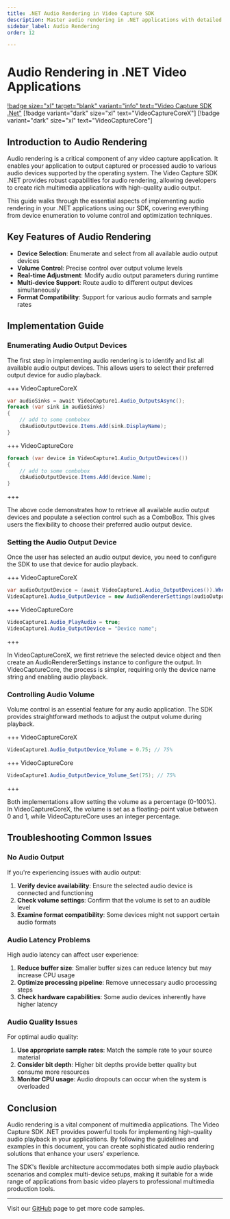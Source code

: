 ```yaml
---
title: .NET Audio Rendering in Video Capture SDK
description: Master audio rendering in .NET applications with detailed tutorials on device selection, volume control, and performance optimization. Learn best practices for implementing high-quality audio output in your video applications.
sidebar_label: Audio Rendering
order: 12

---
```


# Audio Rendering in .NET Video Applications

[!badge size="xl" target="blank" variant="info" text="Video Capture SDK .Net"](https://www.visioforge.com/video-capture-sdk-net) [!badge variant="dark" size="xl" text="VideoCaptureCoreX"] [!badge variant="dark" size="xl" text="VideoCaptureCore"]

## Introduction to Audio Rendering

Audio rendering is a critical component of any video capture application. It enables your application to output captured or processed audio to various audio devices supported by the operating system. The Video Capture SDK .NET provides robust capabilities for audio rendering, allowing developers to create rich multimedia applications with high-quality audio output.

This guide walks through the essential aspects of implementing audio rendering in your .NET applications using our SDK, covering everything from device enumeration to volume control and optimization techniques.

## Key Features of Audio Rendering

- **Device Selection**: Enumerate and select from all available audio output devices
- **Volume Control**: Precise control over output volume levels
- **Real-time Adjustment**: Modify audio output parameters during runtime
- **Multi-device Support**: Route audio to different output devices simultaneously
- **Format Compatibility**: Support for various audio formats and sample rates

## Implementation Guide

### Enumerating Audio Output Devices

The first step in implementing audio rendering is to identify and list all available audio output devices. This allows users to select their preferred output device for audio playback.

+++ VideoCaptureCoreX

```csharp
var audioSinks = await VideoCapture1.Audio_OutputsAsync();
foreach (var sink in audioSinks)
{
    // add to some combobox
    cbAudioOutputDevice.Items.Add(sink.DisplayName);
}
```

+++ VideoCaptureCore

```csharp
foreach (var device in VideoCapture1.Audio_OutputDevices())
{
    // add to some combobox
    cbAudioOutputDevice.Items.Add(device.Name);
}
```

+++

The above code demonstrates how to retrieve all available audio output devices and populate a selection control such as a ComboBox. This gives users the flexibility to choose their preferred audio output device.

### Setting the Audio Output Device

Once the user has selected an audio output device, you need to configure the SDK to use that device for audio playback.

+++ VideoCaptureCoreX

```csharp
var audioOutputDevice = (await VideoCapture1.Audio_OutputDevices()).Where(device => device.DisplayName == cbAudioOutputDevice.Text).First();
VideoCapture1.Audio_OutputDevice = new AudioRendererSettings(audioOutputDevice);
```

+++ VideoCaptureCore

```csharp
VideoCapture1.Audio_PlayAudio = true;
VideoCapture1.Audio_OutputDevice = "Device name";
```

+++

In VideoCaptureCoreX, we first retrieve the selected device object and then create an AudioRendererSettings instance to configure the output. In VideoCaptureCore, the process is simpler, requiring only the device name string and enabling audio playback.

### Controlling Audio Volume

Volume control is an essential feature for any audio application. The SDK provides straightforward methods to adjust the output volume during playback.

+++ VideoCaptureCoreX

```csharp
VideoCapture1.Audio_OutputDevice_Volume = 0.75; // 75%
```

+++ VideoCaptureCore

```csharp
VideoCapture1.Audio_OutputDevice_Volume_Set(75); // 75%
```

+++

Both implementations allow setting the volume as a percentage (0-100%). In VideoCaptureCoreX, the volume is set as a floating-point value between 0 and 1, while VideoCaptureCore uses an integer percentage.

## Troubleshooting Common Issues

### No Audio Output

If you're experiencing issues with audio output:

1. **Verify device availability**: Ensure the selected audio device is connected and functioning
2. **Check volume settings**: Confirm that the volume is set to an audible level
3. **Examine format compatibility**: Some devices might not support certain audio formats

### Audio Latency Problems

High audio latency can affect user experience:

1. **Reduce buffer size**: Smaller buffer sizes can reduce latency but may increase CPU usage
2. **Optimize processing pipeline**: Remove unnecessary audio processing steps
3. **Check hardware capabilities**: Some audio devices inherently have higher latency

### Audio Quality Issues

For optimal audio quality:

1. **Use appropriate sample rates**: Match the sample rate to your source material
2. **Consider bit depth**: Higher bit depths provide better quality but consume more resources
3. **Monitor CPU usage**: Audio dropouts can occur when the system is overloaded

## Conclusion

Audio rendering is a vital component of multimedia applications. The Video Capture SDK .NET provides powerful tools for implementing high-quality audio playback in your applications. By following the guidelines and examples in this document, you can create sophisticated audio rendering solutions that enhance your users' experience.

The SDK's flexible architecture accommodates both simple audio playback scenarios and complex multi-device setups, making it suitable for a wide range of applications from basic video players to professional multimedia production tools.

---

Visit our [GitHub](https://github.com/visioforge/.Net-SDK-s-samples) page to get more code samples.
